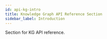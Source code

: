 ```yaml
---
id: api-kg-intro
title: Knowledge Graph API Reference Section
sidebar_label: Introduction
---
```


Section for KG API reference.